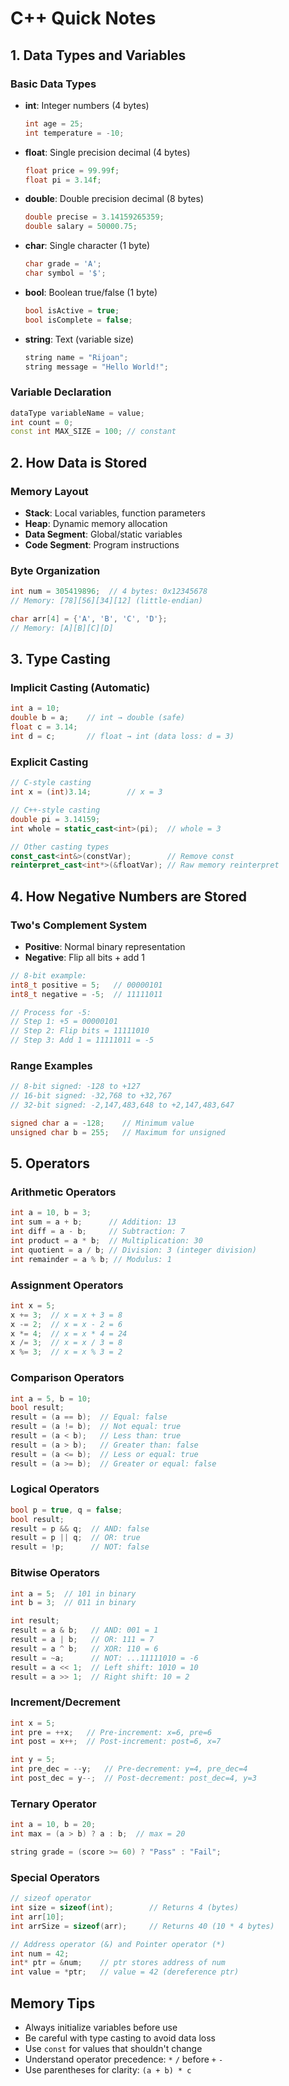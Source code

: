 # C++ Quick Notes

## 1. Data Types and Variables

### Basic Data Types
- **int**: Integer numbers (4 bytes)
  ```cpp
  int age = 25;
  int temperature = -10;
  ```

- **float**: Single precision decimal (4 bytes)
  ```cpp
  float price = 99.99f;
  float pi = 3.14f;
  ```

- **double**: Double precision decimal (8 bytes)
  ```cpp
  double precise = 3.14159265359;
  double salary = 50000.75;
  ```

- **char**: Single character (1 byte)
  ```cpp
  char grade = 'A';
  char symbol = '$';
  ```

- **bool**: Boolean true/false (1 byte)
  ```cpp
  bool isActive = true;
  bool isComplete = false;
  ```

- **string**: Text (variable size)
  ```cpp
  string name = "Rijoan";
  string message = "Hello World!";
  ```

### Variable Declaration
```cpp
dataType variableName = value;
int count = 0;
const int MAX_SIZE = 100; // constant
```

## 2. How Data is Stored

### Memory Layout
- **Stack**: Local variables, function parameters
- **Heap**: Dynamic memory allocation
- **Data Segment**: Global/static variables
- **Code Segment**: Program instructions

### Byte Organization
```cpp
int num = 305419896;  // 4 bytes: 0x12345678
// Memory: [78][56][34][12] (little-endian)

char arr[4] = {'A', 'B', 'C', 'D'};
// Memory: [A][B][C][D]
```

## 3. Type Casting

### Implicit Casting (Automatic)
```cpp
int a = 10;
double b = a;    // int → double (safe)
float c = 3.14;
int d = c;       // float → int (data loss: d = 3)
```

### Explicit Casting
```cpp
// C-style casting
int x = (int)3.14;        // x = 3

// C++-style casting
double pi = 3.14159;
int whole = static_cast<int>(pi);  // whole = 3

// Other casting types
const_cast<int&>(constVar);        // Remove const
reinterpret_cast<int*>(&floatVar); // Raw memory reinterpret
```

## 4. How Negative Numbers are Stored

### Two's Complement System
- **Positive**: Normal binary representation
- **Negative**: Flip all bits + add 1

```cpp
// 8-bit example:
int8_t positive = 5;   // 00000101
int8_t negative = -5;  // 11111011

// Process for -5:
// Step 1: +5 = 00000101
// Step 2: Flip bits = 11111010
// Step 3: Add 1 = 11111011 = -5
```

### Range Examples
```cpp
// 8-bit signed: -128 to +127
// 16-bit signed: -32,768 to +32,767
// 32-bit signed: -2,147,483,648 to +2,147,483,647

signed char a = -128;    // Minimum value
unsigned char b = 255;   // Maximum for unsigned
```

## 5. Operators

### Arithmetic Operators
```cpp
int a = 10, b = 3;
int sum = a + b;      // Addition: 13
int diff = a - b;     // Subtraction: 7
int product = a * b;  // Multiplication: 30
int quotient = a / b; // Division: 3 (integer division)
int remainder = a % b; // Modulus: 1
```

### Assignment Operators
```cpp
int x = 5;
x += 3;  // x = x + 3 = 8
x -= 2;  // x = x - 2 = 6
x *= 4;  // x = x * 4 = 24
x /= 3;  // x = x / 3 = 8
x %= 3;  // x = x % 3 = 2
```

### Comparison Operators
```cpp
int a = 5, b = 10;
bool result;
result = (a == b);  // Equal: false
result = (a != b);  // Not equal: true
result = (a < b);   // Less than: true
result = (a > b);   // Greater than: false
result = (a <= b);  // Less or equal: true
result = (a >= b);  // Greater or equal: false
```

### Logical Operators
```cpp
bool p = true, q = false;
bool result;
result = p && q;  // AND: false
result = p || q;  // OR: true
result = !p;      // NOT: false
```

### Bitwise Operators
```cpp
int a = 5;  // 101 in binary
int b = 3;  // 011 in binary

int result;
result = a & b;   // AND: 001 = 1
result = a | b;   // OR: 111 = 7
result = a ^ b;   // XOR: 110 = 6
result = ~a;      // NOT: ...11111010 = -6
result = a << 1;  // Left shift: 1010 = 10
result = a >> 1;  // Right shift: 10 = 2
```

### Increment/Decrement
```cpp
int x = 5;
int pre = ++x;   // Pre-increment: x=6, pre=6
int post = x++;  // Post-increment: post=6, x=7

int y = 5;
int pre_dec = --y;   // Pre-decrement: y=4, pre_dec=4
int post_dec = y--;  // Post-decrement: post_dec=4, y=3
```

### Ternary Operator
```cpp
int a = 10, b = 20;
int max = (a > b) ? a : b;  // max = 20

string grade = (score >= 60) ? "Pass" : "Fail";
```

### Special Operators
```cpp
// sizeof operator
int size = sizeof(int);        // Returns 4 (bytes)
int arr[10];
int arrSize = sizeof(arr);     // Returns 40 (10 * 4 bytes)

// Address operator (&) and Pointer operator (*)
int num = 42;
int* ptr = &num;    // ptr stores address of num
int value = *ptr;   // value = 42 (dereference ptr)
```

## Memory Tips
- Always initialize variables before use
- Be careful with type casting to avoid data loss
- Use `const` for values that shouldn't change
- Understand operator precedence: `*` `/` before `+` `-`
- Use parentheses for clarity: `(a + b) * c`